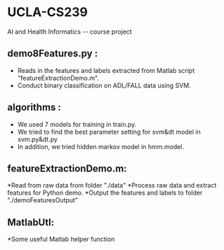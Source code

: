 # UCLA-CS239
AI and Health Informatics -- course project

## demo8Features.py :  
* Reads in the features and labels extracted from Matlab script "featureExtractionDemo.m".
* Conduct binary classification on ADL/FALL data using SVM.

## algorithms :
* We used 7 models for training in train.py.
* We tried to find the best parameter setting for svm&dt model in svm.py&dt.py
* In addition, we tried hidden markov model in hmm.model. 

## featureExtractionDemo.m:
*Read from raw data from folder "./data"
*Process raw data and extract features for Python demo.
*Output the features and labels to folder "./demoFeaturesOutput"
					
## MatlabUtl:			
*Some useful Matlab helper function


